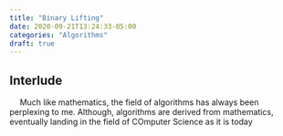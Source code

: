 ```yaml
---
title: "Binary Lifting"
date: 2020-09-21T13:24:33-05:00
categories: "Algorithms"
draft: true
---
```


## Interlude
&emsp; Much like mathematics, the field of algorithms has always been perplexing to me. Although, algorithms are derived from mathematics, eventually landing in the field of COmputer Science as it is today

